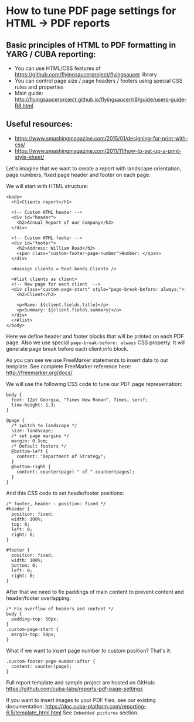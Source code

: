 # How to tune PDF page settings for HTML -> PDF reports

## Basic principles of HTML to PDF formatting in YARG / CUBA reporting:

- You can use HTML/CSS features of https://github.com/flyingsaucerproject/flyingsaucer library
- You can control page size / page headers / footers using special CSS rules and properties
- Main guide: http://flyingsaucerproject.github.io/flyingsaucer/r8/guide/users-guide-R8.html

## Useful resources:

- https://www.smashingmagazine.com/2015/01/designing-for-print-with-css/
- https://www.smashingmagazine.com/2011/11/how-to-set-up-a-print-style-sheet/

Let's imagine that we want to create a report with landscape orientation, page numbers, fixed page header and footer on each page.

We will start with HTML structure:
```
<body>
  <h1>Clients report</h1>

  <!-- Custom HTML header -->
  <div id="header">
    <h2>Annual Report of our Company</h2>
  </div>

  <!-- Custom HTML footer -->
  <div id="footer">
    <h2>Address: William Road</h2>
    <span class="custom-footer-page-number">Number: </span>
  </div>

  <#assign clients = Root.bands.Clients />

  <#list clients as client>
  <!-- New page for each client  -->
  <div class="custom-page-start" style="page-break-before: always;">
    <h2>Client</h2>

    <p>Name: ${client.fields.title}</p>
    <p>Summary: ${client.fields.summary}</p>
  </div>
  </#list>
</body>
```

Here we define header and footer blocks that will be printed on each PDF page. Also we use special `page-break-before: always` CSS property. It will generate page break before each client info block.

As you can see we use FreeMarker statements to insert data to our template. See complete FreeMarker reference here: http://freemarker.org/docs/

We will use the following CSS code to tune our PDF page representation:
```
body {
  font: 12pt Georgia, "Times New Roman", Times, serif;
  line-height: 1.3;
}

@page {
  /* switch to landscape */
  size: landscape;
  /* set page margins */
  margin: 0.5cm;
  /* Default footers */
  @bottom-left {
    content: "Department of Strategy";
  }
  @bottom-right {
    content: counter(page) " of " counter(pages);
  }
}
```

And this CSS code to set heade/footer positions:
```
/* footer, header - position: fixed */
#header {
  position: fixed;
  width: 100%;
  top: 0;
  left: 0;
  right: 0;
}

#footer {
  position: fixed;
  width: 100%;
  bottom: 0;
  left: 0;
  right: 0;
}
```

After that we need to fix paddings of main content to prevent content and header/footer overlapping:
```
/* Fix overflow of headers and content */
body {
  padding-top: 50px;
}
.custom-page-start {
  margin-top: 50px;
}
```

What if we want to insert page number to custom position? That's it:
```
.custom-footer-page-number:after {
  content: counter(page);
}
```

Full report template and sample project are hosted on GitHub: https://github.com/cuba-labs/reports-pdf-page-settings

If you want to insert images to your PDF files, see our existing documentation: https://doc.cuba-platform.com/reporting-6.5/template_html.html See `Embedded pictures` section.